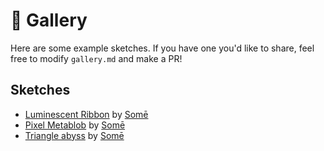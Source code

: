 # 🎨 Gallery

Here are some example sketches. If you have one you'd like to share, feel free to modify `gallery.md` and make a PR! 

## Sketches 
- [Luminescent Ribbon](http://localhost:5173/?sketch=pVTdbts2FL73U5x2GGA3tS1rddAlQ7Asy7IAaTckLnYhGAMtnVhsZFIj6cR6pL1Gn6wfKclW7AC9qGya8uF3%2Fr5zDk%2B%2F%2FB9HcUx3esV0keve6SyXlp60eSDshUxZWc5orTI25HImx2ZlSd%2BHPx%2BuZy1mRNQ7%2FUMbEpTqsnpLlpl%2ByZ0r7cl4rEtg9NqkPNJmOW507BgGzka90%2FNPsz%2F%2Fuj3phnE9u7k8oZv1Siq2QDu6lYuFVjSkK1ZrYSqK31Id%2FHqxktZKrXq9fsb3Cr7duqRk3iPqf7bj1LBwfCHUo7B0HEVhQf7P5W9XN4MGpPSdM%2FqBB4PaCpVawmtfOL2iJKJojpNwsBAqa%2BVb4ez8Ex2P4vc%2FTd5Pp40JRSvhhs4IZeHk9a12CMOSUPTxd39k5Ib6j5x6OrHZwWvAEhyEwEVZFhVgpT9zYBYHbXCKJCqy4czbLYU0llikOXHBK8%2BVVKEORQFN8ELCB%2BAdN2oEfgqGICMDroxHNG5CDF41BLFNgJI%2BtiVTP9VrePCIwSBsnoMmqlIU7BxT4uB%2FQSll3grsDM%2FOKA2v4YHdkt54GD5zX4LuwRFl%2ByJgPcPNOtD4IFw%2BTrU9VFscGhcvGI%2BnU2oW0tnmkxnxtOujQESBGlL%2Fje%2BfJ5m5nIbRaDpoJDnLZe5q0UFjNf8XIn1YGpCYURRkoMwzUVu4N2LFF4HiaBRFaKU2VBe%2FCJnsEOim4VnjU1qm459B77u4DS6EG8Kqn2oP%2Fi4OGs9z6eAzafY0JpijGMvVPlCZDnwfPAXQr%2F4RooImugc68RQvuwwmtVJbT%2B8zwPA1NJx4nSPadJPoalj0%2FYsaVdcHeHzRh%2F%2FdM96Fdo3XUFht2ts%2BifJVfTH8gAFRn%2BlHShJkU03mlMBjFc%2F9mASwYdxPr5r7JdlQhXauT3x38FKqu1yU7Gswu70%2B%2F3h1c%2FnvHd7%2BbvQzbfk%2FSiwvw6z325n%2B1ftvImrbKpGHccxxPwbV3RjgSWEJuUqfXmirUKi4w0ZAge52yNPnBp4%2FCUYAdsJqQ%2Fou3GQUUbO%2BYQ939WiCFc%2B3ZGyvUz8%2BsiiQxy4vT%2FsjG8cb33%2FV3kmAh0E9RHs%2B%2FW3RyllloXSQfQU%3D) by [Somē](https://github.com/somecho) 
- [Pixel Metablob](http://localhost:5173/?sketch=nVfbcts2EH3XV2zdF1JiKN4kW1HTm5ukmUmmmcZpm2TSDC1CFlzxUhKSKGfyQf2NflnPAiRF2W46U3lMENizZxeLxQKc%2F%2F1X4AUBvcpTQeerfDC%2FWMmKdnn5B6Fdy4XIKpHQJktESWolSIkyrShf6s6LZxctxiUazJ%2FkJcW0yIu9Q5UQ9NVKqaJ6OB7nBTD5plwINy%2Bvxo1ONQbB1%2B5g%2Ft3rix9%2F%2Bvlh341nF88fP6QXQsWX6%2FySHtBTkW3ick9%2B6JDxeXOZyqqSeTYYWIlY0krE7OXJgOhLueSRp88%2FPH6FblGKhWQkreTVqqDlOo%2FVnHEiS%2BTyxG4YslxWAgRbsYiowEw3Sli6U9sfS6E2ZUZpnliWVQ%2FDyPXskY%2FHsIZHZzO8zT8NNHWna3oHZfTz0vocBXNoiyrer%2FPyWbZ99WepjBNlx%2BO7p7PgLApmfuR5%2FmSG%2BHju2SQ8DaPTwJtNQj%2BiIZWdP8dkZuz%2FsBnXrso4iRqWa4f0mCzsjwjoIs8qZUbyTFT0SL9bmKMDM%2B3jAc%2BZ428C7VT8Xrj1%2FgYKJka0LOOFIp54aF3bsC81gN9OoW0GbuAquIz6Dsq%2BO8FQkisrvqwso%2BFoV%2FQrAzun1qKqLlZxZhVmDpbH8deY1hfTjsjS6sPA9YxBNl%2B5u92OwU0Ui%2FkAATJRqXQmmVXbHgcmIDo3HgQWwuyHZ%2F5sOvV8P5h4vjfxIodoPCaL51Hxak1sexx4RE8j0Nz%2F89zQm3n%2BdDaLwtNoFp1GE9%2Bea5qGgt22xxGwT5jGLBl10d5ijhy0rUPn7h4%2Fmw7rU3vsLxgIKgYnGVfjd0BJvQq8XKgcv0GjUqKwoOzub3YOt4B3rAx687aPutkZ1B4B1ygJDQBAhnak233T3jRyMOs151XBeDtKI1Z787bRw8u%2BEQEPWavACEgaUafVst%2FG6nEz1xBmF%2Bs4hesS%2BYzE0ZndC5oM%2BhBO%2BPth%2FhEMCXYvrGYY1gGe%2BJgTC4fNChwwbNFgAmA4V%2B9i2HGDCYEJ78VELYbNjAhF6ggkIeYKhhxoqh4Gm2LAmdLWvs%2B8SHdn89K42M7cIN246WXTNU%2F4v5nIOt4TIAaT3szSd5FQMtDPkJ86pHZfQbvQU7jRCvwM%2BXm%2FAidhq4BzDgr8DPl5vwJnYauAOg8Ffob8NAqHbCh6BXMczBB6jRlHiLN5Q%2B3TGWLToX5y1E1NvoYQUSh6xZUD2QiN%2Bb6QU6YT8jT6Qs6VTshB6Qs5STohh7gnzPIyhfjuCWZx7Sg8p%2FBQlPW77xR%2B%2Bx44cKjthE4RtsUY%2BfdIk7o6ATGltq%2F3NWbR9vUWheNtX9dn%2BIr%2BsTfaRuQUURf9kFKOYxrXOAemyH598jCu9py6dbj2nbp1uA6cOrDR4eVoWAJKOeBHLIFhCZ06bDUjp47sfuL2WIwbvOdSXVINIeaMR%2B%2B44ZTAmKUJU2%2BYYum1y3oAQeNqyrym66PrH7qINeoFAnz7TDH1PfWHKTTMIWU0cO1C9egIcEyhUOCY0H%2FzT90dalvh0FHl4TYWK1XKS96sOsrxy7ySCnex%2BWCTySWnShqriDYvy%2FxaLFjyIoYGlvpY%2FiJPxPoXKXateJvLBDKZWThhTVbm3eHemdHbBoG9Wn9oh4C5Yw2hvG0BQyDEqX6CMJnJLY8n17svhlTEa6G6O58yq0Fx01427aJpE%2FjcrGSMoF%2FC2CKvLJq6wVnonw2txVCNEs7OT10cdH6VosrXm%2BMANiZlKu5GJaDNFhO2MP8nZXx1juM%2BwbGH1MRVCbe6js6mca%2FHW6u5y8gbwadscOaCnQmvmFDfzyxw4yYEBBzVMhhvLxV9maFimQeWxl%2BuEfAZKOS%2BN8E4vh%2FaO7M%2B2Odov8KVn19GI0youV6ztHfHsmpHObPZzMU9ejqdorH1DY09H2KercVif0vvSIdA8i%2BK5S09NYqCKHBDVACnHvr4uRO8TPBzJzPN4SG8WFg080HJBQhz7PgSWak4W3Bc1yK7UiuLLERupDdcUTvFXnOUiBzHDP%2BsT98cFB9SMmw7%2BuJpsitfGw1zpUgcz3V8FywQmJ2BktZ124wlK0E6oGChyChtmKejGTE4AUmE%2F4l9NDTtD%2FH1xnNPGXlAoRcwEhdYYxFB4JU0xk2O4B0XVR4ZP8KVRW9Tk6Yo1u1ehtjM4rATc44BNmOs8pQyuW7HM3x3qk1B796jsFnX1biQtVj%2FgK9NqfDtyOWORxeliJU4j7NtXNHU8%2FQ%2Fxn99%2FP3T5xqEnSDUF2yig79a6U2PAresTOVsTCZlvDtYrAzs24oRv1%2BDwQXV62arflvRyWGXnZC1WF8%2F%2BBqod1DdyUSt2I%2BVwHeqeq%2BN3EvB%2B%2BaEkdiGqTjPN5lq54ZvXXw3YT1NDra0WNejQWMCo3ft2vY%2F) by [Somē](https://github.com/somecho)
- [Triangle abyss](https://p5cljs-editor.onrender.com/?sketch=dVPRTttAEHzPV4xaUdlAYmMUhEiFhChtkUBIJDwhHi7xJr7i%2BNy7c8Cf1N%2Fol3XvHCcO0JOi2N6d2dndudHfP0mcJBirJeEyU73RJJMGL0o%2Fg%2F9zOaPCUIqqSEnDZgRLemmg5v7l9nrS5gyA3ui70hCYqbI%2BhCHC18za0pxFkSo5R1V6RgOlF9EaYyImOB%2F0RhcPk59392ddGdeTm6szTLQUxSInXExrY9DHDyoqoWscHaIRXk2X0hipil4vSGmOycUDTgbJ6fHR6XAYNh8LlCqvF5wDfLonW%2BnCsM5cGus6Sb5hRdqyJt%2BYgKZFlQvdogafGPf4ihpapLIyKKpl38iU078wYG7I9l1EFOaJM4OcLB6NpRJB5PVs8kMON6eBIZhL7UV0SULHwjz983MEmvunjxgQLEWJz8E%2B9uCKhe9DBxxqqD8IepWrV1cGwa2wWTRTBnshmLHpkx8P8NqFds%2Bq7kCNLN5D63Ddyc5xNVf1U%2BhOu55Ui5f%2BetpwS6rYHJjSQhbjTJQUUZH6B1jlk737dtbjXvz0f5loC3Tag1QZ%2Bs11PWA9W1GWeQ3OdZsnVuTbdOBNKX6%2BvLkbX21l8iCrEo9tmZkmYelSFCthcBLH7teyFGpstXqm3R632KmYPS%2B04nuFBuPX4dZsNV%2B8YRxvJscu2Uc8iOM4GXrsUuZs3Xa4bXuy6xVHshl%2Bw22bVa%2FZhm%2FWaptt%2FifautXt2zcnDblM6XUlIZjc1n7%2F7Pc3YO0%2BB%2F2NLsgQR7spLG3fzftFpjbz9XfCrM2HM5KLzPr41lhO0Jwn4nKSIU8oYlmbGXS0ePWtyfxtxnF7PXbKBV07ep%2BG%2FwA%3D) by [Somē](https://github.com/somecho)
